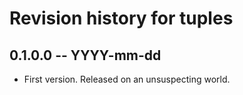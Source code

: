 # Revision history for tuples

## 0.1.0.0  -- YYYY-mm-dd

* First version. Released on an unsuspecting world.
